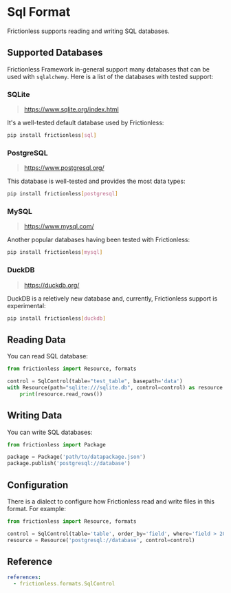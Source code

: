 # Sql Format

Frictionless supports reading and writing SQL databases.

## Supported Databases

Frictionless Framework in-general support many databases that can be used with `sqlalchemy`. Here is a list of the databases with tested support:

### SQLite

> https://www.sqlite.org/index.html

It's a well-tested default database used by Frictionless:

```bash tabs=CLI
pip install frictionless[sql]
```

### PostgreSQL

> https://www.postgresql.org/

This database is well-tested and provides the most data types:

```bash tabs=CLI
pip install frictionless[postgresql]
```

### MySQL

> https://www.mysql.com/

Another popular databases having been tested with Frictionless:

```bash tabs=CLI
pip install frictionless[mysql]
```

### DuckDB

> https://duckdb.org/

DuckDB is a reletively new database and, currently, Frictionless support is experimental:

```bash tabs=CLI
pip install frictionless[duckdb]
```

## Reading Data

You can read SQL database:

```python tabs=Python
from frictionless import Resource, formats

control = SqlControl(table="test_table", basepath='data')
with Resource(path="sqlite:///sqlite.db", control=control) as resource:
    print(resource.read_rows())
```

## Writing Data

You can write SQL databases:

```python tabs=Python
from frictionless import Package

package = Package('path/to/datapackage.json')
package.publish('postgresql://database')
```

## Configuration

There is a dialect to configure how Frictionless read and write files in this format. For example:

```python tabs=Python
from frictionless import Resource, formats

control = SqlControl(table='table', order_by='field', where='field > 20')
resource = Resource('postgresql://database', control=control)
```

## Reference

```yaml reference
references:
  - frictionless.formats.SqlControl
```
